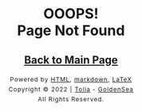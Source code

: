 
# <center>OOOPS!<br>Page Not Found</center>
## [<center>Back to Main Page</center>](index.md)

<style type="text/css">
    #footer {
        position: relative;
        margin: 0 auto;
        line-height: 20px;
        text-align: center;
        font-size: 12px;
        letter-spacing: 1px;
    }
 
    .content {
        height: 1800px;
        width: 100%;
        text-align: center;
    }
</style>
<div id="footer">
    Powered by
    <a href="https://html5up.net">HTML</a>, 
    <a href="https://markdown.com.cn/">markdown</a>, 
    <a href="https://www.latex-project.org/">LaTeX</a>
    <br>
    Copyright © 2022 | 
    <a href="https://tolia-gh.github.io">Tolia</a> - 
    <a href="https://github.com/golden-sea">GoldenSea</a>
    <br>
    All Rights Reserved.
    <br>
</div>
<!--<!DOCTYPE html>
<html lang="zh">
    <head>
        <center>
            <h1>OOOPS!
                <br>
                <br>
                Page Not Found
            </h1>
            <h2>
                <a href="index.md">Back to Main Page</a>
            </h2>
        </center> 
    </head>
    <body>
        <style type="text/css">
            body {
                padding: 0;
                margin: 0 auto;
            }
            #footer {
                line-height: 20px;
                text-align: center;
                font-size: 12px;
                letter-spacing: 1px;
            }
            .content {
                height: 1800px;
                width: 100%;
                text-align: center;
            }
        </style>
        <div id="footer">
            Powered by
            <a href="https://html5up.net">HTML</a>, 
            <a href="https://html5up.net">markdown</a>, 
            <a href="https://html5up.net">LaTeX</a>
            <br>
            Copyright © 2022 | 
            <a href="">Tolia</a> - 
            <a href="">GoldenSea</a>
            <br>
            All Rights Reserved.
            <br>
        </div>
    </body>
</html>-->